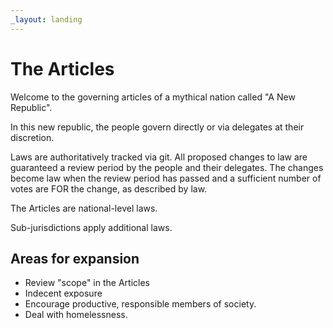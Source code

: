 ```yaml
---
_layout: landing
---
```


# The Articles

Welcome to the governing articles of a mythical nation called "A New Republic".

In this new republic, the people govern directly or via delegates at their discretion.

Laws are authoritatively tracked via git.
All proposed changes to law are guaranteed a review period by the people and their delegates.
The changes become law when the review period has passed and a sufficient number of votes are FOR the change, as described by law.

The Articles are national-level laws.

Sub-jurisdictions apply additional laws.

## Areas for expansion

- Review "scope" in the Articles
- Indecent exposure
- Encourage productive, responsible members of society.
- Deal with homelessness.
